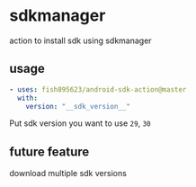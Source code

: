 # sdkmanager

action to install sdk using sdkmanager

## usage

```yaml
- uses: fish895623/android-sdk-action@master
  with:
    version: "__sdk_version__"
```

Put sdk version you want to use `29`, `30`

## future feature

download multiple sdk versions
